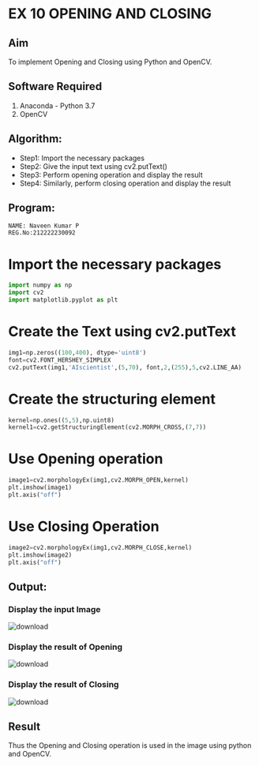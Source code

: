 # EX 10 OPENING AND CLOSING
## Aim
To implement Opening and Closing using Python and OpenCV.
## Software Required
1. Anaconda - Python 3.7
2. OpenCV
## Algorithm:
- Step1: Import the necessary packages
- Step2: Give the input text using cv2.putText()
- Step3: Perform opening operation and display the result
- Step4: Similarly, perform closing operation and display the result
## Program:
```
NAME: Naveen Kumar P
REG.No:212222230092
``` 
# Import the necessary packages
```python
import numpy as np
import cv2
import matplotlib.pyplot as plt
```
# Create the Text using cv2.putText
```python
img1=np.zeros((100,400), dtype='uint8')
font=cv2.FONT_HERSHEY_SIMPLEX
cv2.putText(img1,'AIscientist',(5,70), font,2,(255),5,cv2.LINE_AA)
```
# Create the structuring element
```python
kernel=np.ones((5,5),np.uint8)
kernel1=cv2.getStructuringElement(cv2.MORPH_CROSS,(7,7))
```
# Use Opening operation
```python
image1=cv2.morphologyEx(img1,cv2.MORPH_OPEN,kernel)
plt.imshow(image1)
plt.axis("off")
```
# Use Closing Operation
```python
image2=cv2.morphologyEx(img1,cv2.MORPH_CLOSE,kernel)
plt.imshow(image2)
plt.axis("off")
```
## Output:
### Display the input Image
![download](https://github.com/srikarthickeyanganapathy/OPENING--AND-CLOSING/assets/119393842/56eda9eb-ba09-40d8-9863-b13b278229f8)

### Display the result of Opening
![download](https://github.com/srikarthickeyanganapathy/OPENING--AND-CLOSING/assets/119393842/fab42203-ab75-4c9f-9f5a-59f646be9cc3)

### Display the result of Closing
![download](https://github.com/srikarthickeyanganapathy/OPENING--AND-CLOSING/assets/119393842/e8ac954b-8bc5-4f47-bc45-665e57985039)

## Result
Thus the Opening and Closing operation is used in the image using python and OpenCV.
